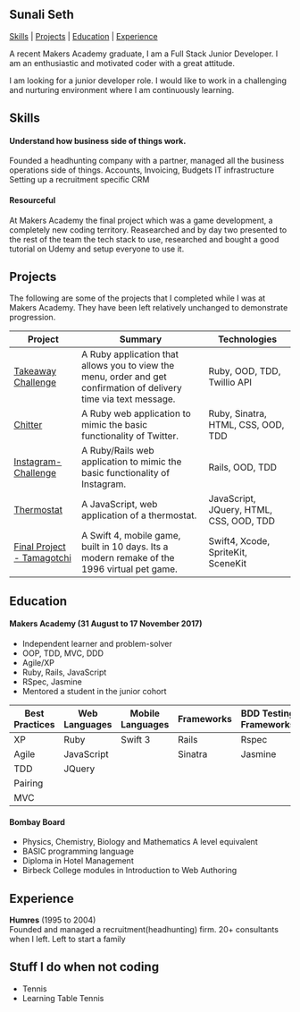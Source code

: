 ## Sunali Seth

[Skills](#skills) | [Projects](#projects) | [Education](#education) | [Experience](#experience)

A recent Makers Academy graduate, I am a Full Stack Junior Developer. I am an enthusiastic and motivated coder with a great attitude.

I am looking for a junior developer role. I would like to work in a challenging and nurturing environment where I am continuously learning.

## Skills

#### Understand how business side of things work.

Founded a headhunting company with a partner, managed all the business operations side of things.
Accounts, Invoicing, Budgets
IT infrastructure
Setting up a recruitment specific CRM

#### Resourceful

At Makers Academy the final project which was a game development, a completely new coding territory. Reasearched and by day two presented to the rest of the team the tech stack to use, researched and bought a good tutorial on Udemy and setup everyone to use it.

## <a name="projects">Projects</a>  

The following are some of the projects that I completed while I was at Makers Academy. They have been left relatively unchanged to demonstrate progression.

| Project | Summary | Technologies |
|----------|----------|----------|
| [Takeaway Challenge](https://github.com/sunali1/takeaway-challenge) | A Ruby application that allows you to view the menu, order and get confirmation of delivery time via text message. | Ruby, OOD, TDD, Twillio API  |
| [Chitter](https://github.com/sunali1/chitter-challenge) | A Ruby web application to mimic the basic functionality of Twitter. | Ruby, Sinatra, HTML, CSS, OOD, TDD|
| [Instagram-Challenge](https://github.com/sunali1/instagram-challenge)| A Ruby/Rails web application to mimic the basic functionality of Instagram. |Rails, OOD, TDD|
| [Thermostat](https://github.com/sunali1/Thermostat)  | A JavaScript, web application of a thermostat. | JavaScript, JQuery, HTML, CSS, OOD, TDD|
| [Final Project - Tamagotchi](https://github.com/sunali1/Team-Agotchi)  | A Swift 4, mobile game, built in 10 days. Its a modern remake of the 1996 virtual pet game. | Swift4, Xcode, SpriteKit, SceneKit|

## <a name="Education">Education</a>

#### Makers Academy (31 August to 17 November 2017)

- Independent learner and problem-solver
- OOP, TDD, MVC, DDD
- Agile/XP
- Ruby, Rails, JavaScript
- RSpec, Jasmine
- Mentored a student in the junior cohort

| Best Practices | Web Languages | Mobile Languages | Frameworks | BDD Testing Frameworks | DataBases | PaaS | IDE | Animation Frameworks
|----------------|---------------|------------------|---------------------|------------------------|-----------|------|-----|-------------|
| XP | Ruby | Swift 3 | Rails | Rspec| PostgreSQL | Heroku | Xcode
| Agile | JavaScript || Sinatra | Jasmine| || ||
| TDD | JQuery |
| Pairing |
| MVC |


#### Bombay Board

- Physics, Chemistry, Biology and Mathematics A level equivalent
- BASIC programming language
- Diploma in Hotel Management
- Birbeck College modules in Introduction to Web Authoring

## <a name="Experience">Experience</a>

**Humres** (1995 to 2004)    
Founded and managed a recruitment(headhunting) firm. 20+ consultants when I left. Left to start a family

## Stuff I do when not coding

 - Tennis
 - Learning Table Tennis
